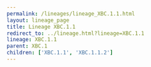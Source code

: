 ```yaml
---
permalink: /lineages/lineage_XBC.1.1.html
layout: lineage_page
title: Lineage XBC.1.1
redirect_to: ../lineage.html?lineage=XBC.1.1
lineage: XBC.1.1
parent: XBC.1
children: ['XBC.1.1', 'XBC.1.1.2']
---
```

